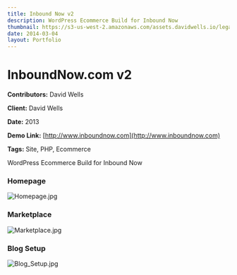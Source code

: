 ```yaml
---
title: Inbound Now v2
description: WordPress Ecommerce Build for Inbound Now
thumbnail: https://s3-us-west-2.amazonaws.com/assets.davidwells.io/legacy/2015/03/1425428730_Homepage.jpg
date: 2014-03-04
layout: Portfolio
---
```


# InboundNow.com v2

**Contributors:** David Wells

**Client:** David Wells

**Date:** 2013

**Demo Link:** [http://www.inboundnow.com](http://www.inboundnow.com)

**Tags:** Site, PHP, Ecommerce

WordPress Ecommerce Build for Inbound Now

### Homepage

![](https://s3-us-west-2.amazonaws.com/assets.davidwells.io/work/inbound-now-site-v2-Homepage.jpg "Homepage.jpg")

### Marketplace

![](https://s3-us-west-2.amazonaws.com/assets.davidwells.io/work/inbound-now-site-v2-Marketplace.jpg "Marketplace.jpg")

### Blog Setup

![](https://s3-us-west-2.amazonaws.com/assets.davidwells.io/work/inbound-now-site-v2-Blog_Setup.jpg "Blog_Setup.jpg")
